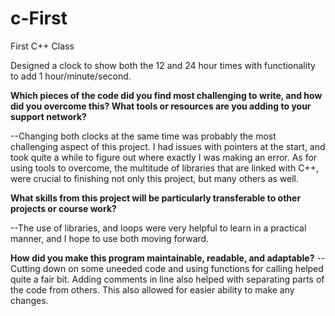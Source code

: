 # c-First
First C++ Class

  Designed a clock to show both the 12 and 24 hour times with functionality to add 1 hour/minute/second. 
    
    
**Which pieces of the code did you find most challenging to write, and how did you overcome this? What tools or resources are you adding to your support network?**

  --Changing both clocks at the same time was probably the most challenging aspect of this project. I had issues with pointers at the start, and took quite a while to figure out where exactly I was making an error.
  As for using tools to overcome, the multitude of libraries that are linked with C++, were crucial to finishing not only this project, but many others as well. 
  
**What skills from this project will be particularly transferable to other projects or course work?**

  --The use of libraries, and loops were very helpful to learn in a practical manner, and I hope to use both moving forward. 
  
**How did you make this program maintainable, readable, and adaptable?**
  --Cutting down on some uneeded code and using functions for calling helped quite a fair bit. Adding comments in line also helped with separating parts of the code from     others. This also allowed for easier ability to make any changes.  
